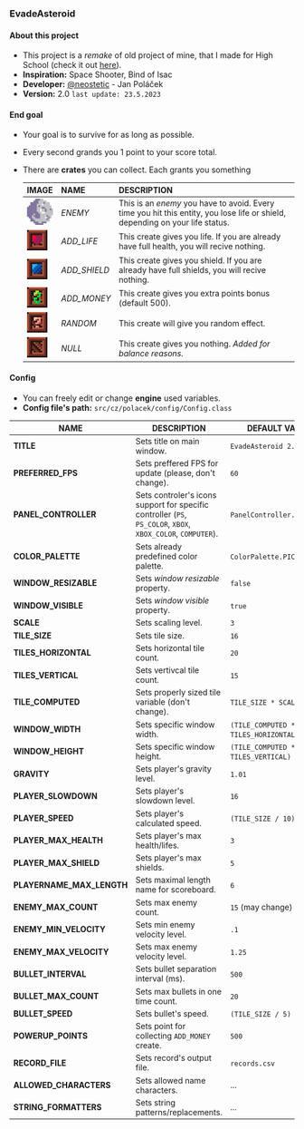 ### EvadeAsteroid
#### About this project
- This project is a _remake_ of old project of mine, that I made for High School (check it out [here](https://github.com/neostetic/java-arcade-game)).
- **Inspiration:** Space Shooter, Bind of Isac
- **Developer:** [@neostetic](https://github.com/neostetic/java-arcade-game) - Jan Poláček
- **Version:** 2.0 `last update: 23.5.2023`
#### End goal
- Your goal is to survive for as long as possible.
- Every second grands you 1 point to your score total.
- There are **crates** you can collect. Each grants you something

  | IMAGE                         | NAME         | DESCRIPTION                                                                                                                   |
  |-------------------------------|--------------|-------------------------------------------------------------------------------------------------------------------------------|
  | ![em_1.png](files%2Fen_1.png) | _ENEMY_      | This is an _enemy_ you have to avoid. Every time you hit this entity, you lose life or shield, depending on your life status. |
  | ![pu_1.png](files%2Fpu_1.png) | _ADD_LIFE_   | This create gives you life. If you are already have full health, you will recive nothing.                                     |
  | ![pu_3.png](files%2Fpu_2.png) | _ADD_SHIELD_ | This create gives you shield. If you are already have full shields, you will recive nothing.                                  |
  | ![pu_4.png](files%2Fpu_4.png) | _ADD_MONEY_  | This create gives you extra points bonus (default 500).                                                                       |
  | ![pu_5.png](files%2Fpu_5.png) | _RANDOM_     | This create will give you random effect.                                                                                      |
  | ![pu_6.png](files%2Fpu_6.png) | _NULL_       | This create gives you nothing. _Added for balance reasons._                                                                   |

#### Config
- You can freely edit or change **engine** used variables.
- **Config file's path:** `src/cz/polacek/config/Config.class`

| NAME                  | DESCRIPTION                                                                                                  | DEFAULT VALUE                        |
|-----------------------|--------------------------------------------------------------------------------------------------------------|--------------------------------------|
| **TITLE**                 | Sets title on main window.                                                                                   | `EvadeAsteroid 2.0`                  |
| **PREFERRED_FPS**         | Sets preffered FPS for update (please, don't change).                                                        | `60`                                 |
| **PANEL_CONTROLLER**      | Sets controler's icons support for specific controller (`PS`, `PS_COLOR`, `XBOX`, `XBOX_COLOR`, `COMPUTER`). | `PanelController.COMPUTER`           |
| **COLOR_PALETTE**         | Sets already predefined color palette.                                                                       | `ColorPalette.PICO8`                 |
| **WINDOW_RESIZABLE**      | Sets _window resizable_ property.                                                                            | `false`                              |
| **WINDOW_VISIBLE**        | Sets _window visible_ property.                                                                              | `true`                               |
| **SCALE**                 | Sets scaling level.                                                                                          | `3`                                  |
| **TILE_SIZE**             | Sets tile size.                                                                                              | `16`                                 |
| **TILES_HORIZONTAL**      | Sets horizontal tile count.                                                                                  | `20`                                 |
| **TILES_VERTICAL**        | Sets vertivcal tile count.                                                                                   | `15`                                 |
| **TILE_COMPUTED**         | Sets properly sized tile variable (don't change).                                                            | `TILE_SIZE * SCALE`                  |
| **WINDOW_WIDTH**          | Sets specific window width.                                                                                  | `(TILE_COMPUTED * TILES_HORIZONTAL)` |
| **WINDOW_HEIGHT**         | Sets specific window height.                                                                                 | `(TILE_COMPUTED * TILES_VERTICAL)`   |
| **GRAVITY**               | Sets player's gravity level.                                                                                 | `1.01`                               |
| **PLAYER_SLOWDOWN**       | Sets player's slowdown level.                                                                                | `16`                                 |
| **PLAYER_SPEED**          | Sets player's calculated speed.                                                                              | `(TILE_SIZE / 10) * SCALE`           |
| **PLAYER_MAX_HEALTH**     | Sets player's max health/lifes.                                                                              | `3`                                  |
| **PLAYER_MAX_SHIELD**     | Sets player's max shields.                                                                                   | `5`                                  |
| **PLAYERNAME_MAX_LENGTH** | Sets maximal length name for scoreboard.                                                                     | `6`                                  |
| **ENEMY_MAX_COUNT**       | Sets max enemy count.                                                                                        | `15` (may change)                    |
| **ENEMY_MIN_VELOCITY**    | Sets min enemy velocity level.                                                                               | `.1`                                 |
| **ENEMY_MAX_VELOCITY**    | Sets max enemy velocity level.                                                                               | `1.25`                               |
| **BULLET_INTERVAL**       | Sets bullet separation interval (ms).                                                                        | `500`                                |
| **BULLET_MAX_COUNT**      | Sets max bullets in one time count.                                                                          | `20`                                 |
| **BULLET_SPEED**          | Sets bullet's speed.                                                                                         | `(TILE_SIZE / 5) * SCALE`            |
| **POWERUP_POINTS**        | Sets point for collecting `ADD_MONEY` create.                                                                | `500`                                |
| **RECORD_FILE**           | Sets record's output file.                                                                                   | `records.csv`                        |
| **ALLOWED_CHARACTERS**    | Sets allowed name characters.                                                                                | ...                                  |
| **STRING_FORMATTERS**     | Sets string patterns/replacements.                                                                           | ...                                  |